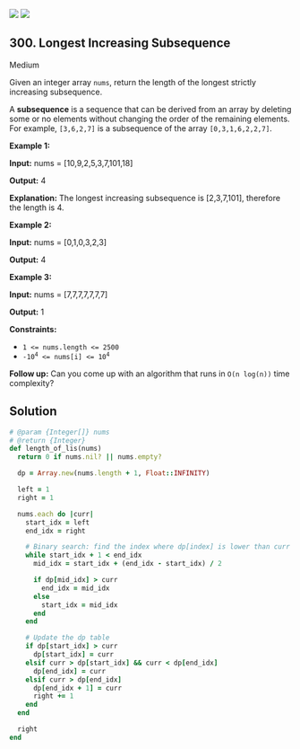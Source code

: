 [![](https://img.shields.io/github/stars/javadev/LeetCode-in-All?label=Stars&style=flat-square)](https://github.com/javadev/LeetCode-in-All)
[![](https://img.shields.io/github/forks/javadev/LeetCode-in-All?label=Fork%20me%20on%20GitHub%20&style=flat-square)](https://github.com/javadev/LeetCode-in-All/fork)

## 300\. Longest Increasing Subsequence

Medium

Given an integer array `nums`, return the length of the longest strictly increasing subsequence.

A **subsequence** is a sequence that can be derived from an array by deleting some or no elements without changing the order of the remaining elements. For example, `[3,6,2,7]` is a subsequence of the array `[0,3,1,6,2,2,7]`.

**Example 1:**

**Input:** nums = [10,9,2,5,3,7,101,18]

**Output:** 4

**Explanation:** The longest increasing subsequence is [2,3,7,101], therefore the length is 4. 

**Example 2:**

**Input:** nums = [0,1,0,3,2,3]

**Output:** 4 

**Example 3:**

**Input:** nums = [7,7,7,7,7,7,7]

**Output:** 1 

**Constraints:**

*   `1 <= nums.length <= 2500`
*   <code>-10<sup>4</sup> <= nums[i] <= 10<sup>4</sup></code>

**Follow up:** Can you come up with an algorithm that runs in `O(n log(n))` time complexity?

## Solution

```ruby
# @param {Integer[]} nums
# @return {Integer}
def length_of_lis(nums)
  return 0 if nums.nil? || nums.empty?

  dp = Array.new(nums.length + 1, Float::INFINITY)

  left = 1
  right = 1

  nums.each do |curr|
    start_idx = left
    end_idx = right

    # Binary search: find the index where dp[index] is lower than curr
    while start_idx + 1 < end_idx
      mid_idx = start_idx + (end_idx - start_idx) / 2

      if dp[mid_idx] > curr
        end_idx = mid_idx
      else
        start_idx = mid_idx
      end
    end

    # Update the dp table
    if dp[start_idx] > curr
      dp[start_idx] = curr
    elsif curr > dp[start_idx] && curr < dp[end_idx]
      dp[end_idx] = curr
    elsif curr > dp[end_idx]
      dp[end_idx + 1] = curr
      right += 1
    end
  end

  right
end
```